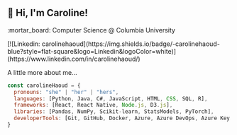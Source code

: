<h2> 👋 Hi, I'm Caroline! </h2>
<p>:mortar_board: Computer Science @ Columbia University</p>
[![Linkedin: carolinehaoud](https://img.shields.io/badge/-carolinehaoud-blue?style=flat-square&logo=Linkedin&logoColor=white)](https://www.linkedin.com/in/carolinehaoud/)

A little more about me...  

```javascript
const carolineHaoud = {
  pronouns: "she" | "her" | "hers",
  languages: [Python, Java, C#, JavaScript, HTML, CSS, SQL, R],
  frameworks: [React, React Native, Node.js, D3.js],
  libraries: [Pandas, NumPy, Scikit-learn, StatsModels, PyTorch],
  developerTools: [Git, GitHub, Docker, Azure, Azure DevOps, Azure Key Vault, MongoDB, Jira],
}
